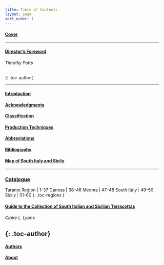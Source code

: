 ```yaml
---
title: Table of Contents
layout: page
sort_order: 1
---
```

#### [Cover](../)

---

#### [Director’s Foreword](../foreword/)

###### Timothy Potts
{: .toc-author}

---

#### [Introduction](../introduction/)

#### [Acknowledgments](../acknowledgments/)

#### [Classification](../classification/)

#### [Production Techniques](../production_techniques/)

#### [Abbreviations](../abbreviations/)

#### [Bibliography](../bibliography/)

#### [Map of South Italy and Sicily](../map/)

---

### [Catalogue](../catalogue/)

Taranto Region | 1–37
Canosa | 38–46
Medma | 47–48
South Italy | 49–50
Sicily | 51–60
{: .toc-regions }


#### [Guide to the Collection of South Italian and Sicilian Terracottas](../guide/)

###### Claire L. Lyons
{: .toc-author}
---

#### [Authors](../authors/)

#### [About](../about/)
